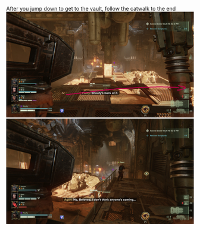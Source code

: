 After you jump down to get to the vault, follow the catwalk to the end
![](images/20221205222033_1_edit.jpg)![](images/20221205222020_1.jpg)